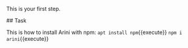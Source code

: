 This is your first step.

## Task

This is how to install Arini with npm:
`apt install npm`{{execute}}
`npm i arini`{{execute}}

